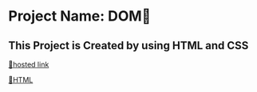 # Project Name: DOM🛒
## This Project is Created by using HTML and CSS

[📌hosted link](https://nileshtiwari04.github.io/FS-21-Assignments/javascript%20Assignment/DOM_project/index.html)

[📌HTML](./index.html)



```This is The Dom project which is created by using HTML CSS And JavaScript 
```
